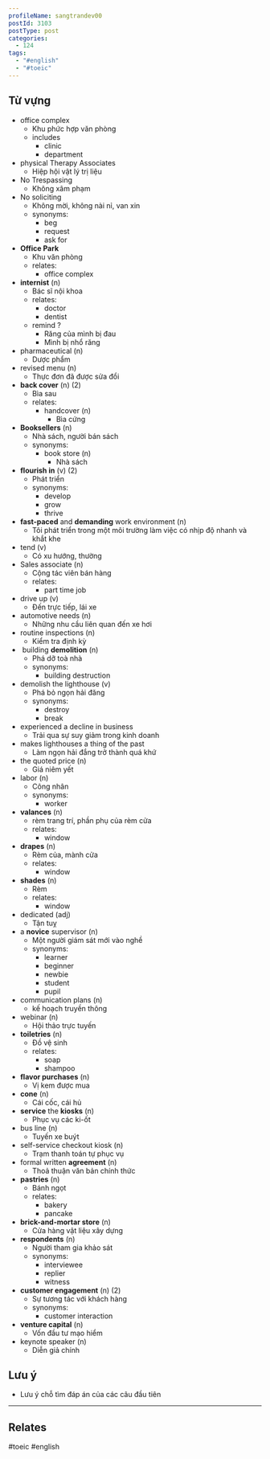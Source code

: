 ```yaml
---
profileName: sangtrandev00
postId: 3103
postType: post
categories:
  - 124
tags:
  - "#english"
  - "#toeic"
---
```

## Từ vựng

- office complex
	- Khu phức hợp văn phòng
	- includes
		- clinic
		- department
- physical Therapy Associates 
	- Hiệp hội vật lý trị liệu
- No Trespassing
	- Không xâm phạm
- No soliciting
	- Không mời, không nài nỉ, van xin
	- synonyms:
		- beg
		- request
		- ask for
- **Office Park**
	- Khu văn phòng
	- relates:
		- office complex
- **internist** (n)
	- Bác sĩ nội khoa
	- relates:
		- doctor
		- dentist
	- remind ?
		- Răng của mình bị đau
		- Mình bị nhổ răng
- pharmaceutical (n)
	- Dược phẩm
- revised menu (n)
	- Thực đơn đã được sửa đổi
- **back cover** (n) (2)
	- Bìa sau
	- relates:
		- handcover (n)
			- Bìa cứng
- **Booksellers** (n)
	- Nhà sách, người bán sách
	- synonyms:
		- book store (n)
			- Nhà sách
- **flourish in** (v) (2)
	- Phát triển
	- synonyms:
		- develop
		- grow
		- thrive
- **fast-paced** and **demanding** work environment (n)
	- Tôi phát triển trong một môi trường làm việc có nhịp độ nhanh và khắt khe
- tend (v)
	- Có xu hướng, thường
- Sales associate (n)
	- Cộng tác viên bán hàng
	- relates:
		- part time job
- drive up (v) 
	- Đến trực tiếp, lái xe
- automotive needs (n)
	- Những nhu cầu liên quan đến xe hơi
- routine inspections (n)
	- Kiểm tra định kỳ
-  building **demolition** (n)
	- Phá dỡ toà nhà
	- synonyms:
		- building destruction
- demolish the lighthouse (v)
	- Phá bỏ ngọn hải đăng
	- synonyms:
		- destroy
		- break
- experienced a decline in business 
	- Trải qua sự suy giảm trong kinh doanh
- makes lighthouses a thing of the past
	- Làm ngọn hải đắng trở thành quá khứ
- the quoted price (n)
	- Giá niêm yết
- labor (n)
	- Công nhân
	- synonyms:
		- worker
- **valances** (n)
	- rèm trang trí, phần phụ của rèm cửa
	- relates:
		- window
- **drapes** (n)
	- Rèm của, mành cửa
	- relates:
		- window
- **shades** (n)
	- Rèm
	- relates:
		- window
- dedicated (adj)
	- Tận tuỵ
- a **novice** supervisor (n)
	- Một người giám sát mới vào nghề
	- synonyms:
		- learner
		- beginner
		- newbie
		- student
		- pupil
- communication plans (n)
	- kế hoạch truyền thông
- webinar (n)
	- Hội thảo trực tuyến
- **toiletries** (n)
	- Đồ vệ sinh
	- relates:
		- soap
		- shampoo
- **flavor purchases** (n)
	- Vị kem được mua
- **cone** (n)
	- Cái cốc, cái hủ
- **service** the **kiosks** (n)
	- Phục vụ các ki-ốt
- bus line (n)
	- Tuyến xe buýt
- self-service checkout kiosk (n)
	- Trạm thanh toán tự phục vụ
- formal written **agreement** (n)
	- Thoả thuận văn bản chính thức
- **pastries** (n)
	- Bánh ngọt
	- relates:
		- bakery
		- pancake
- **brick-and-mortar store** (n)
	- Cửa hàng vật liệu xây dựng
- **respondents** (n)
	- Người tham gia khảo sát
	- synonyms:
		- interviewee
		- replier
		- witness
- **customer engagement** (n) (2)
	- Sự tương tác với khách hàng
	- synonyms:
		- customer interaction
- **venture capital** (n)
	- Vốn đầu tư mạo hiểm
- keynote speaker (n)
	- Diễn giả chính
## Lưu ý
- Lưu ý chỗ tìm đáp án của các câu đầu tiên

---
## Relates

#toeic #english